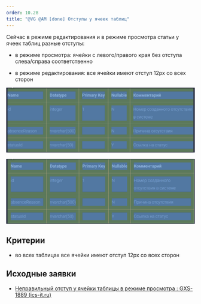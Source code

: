 ```yaml
---
order: 10.28
title: "@VG @AM [done] Отступы у ячеек таблиц"
---
```


Сейчас в режиме редактирования и в режиме просмотра статьи у ячеек таблиц разные отступы:

-  в режиме просмотра: ячейки с левого/правого края без отступа слева/справа соответственно

-  в режиме редактирования: все ячейки имеют отступ 12px со всех сторон

![](./vg-am-otstupy-u-yacheek-tablic.png "в режиме просмотра")

![](./vg-am-otstupy-u-yacheek-tablic-2.png "в режиме редактирования")

## Критерии

-  во всех таблицах все ячейки имеют отступ 12px со всех сторон

## Исходные заявки

-  [Неправильный отступ у ячейки таблицы в режиме просмотра : GXS-1889 (](https://support.ics-it.ru/issue/GXS-1889)[ics-it.ru](http://ics-it.ru)[)](https://support.ics-it.ru/issue/GXS-1889)